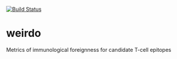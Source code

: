 [![Build Status](https://app.travis-ci.com/pirl-unc/weirdo.svg?branch=main)](https://app.travis-ci.com/pirl-unc/weirdo)

# weirdo
Metrics of immunological foreignness for candidate T-cell epitopes
